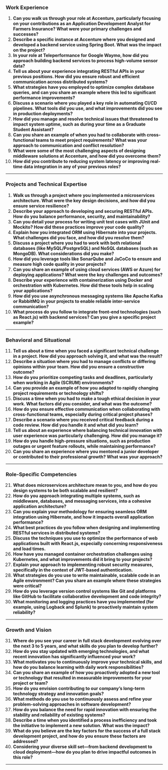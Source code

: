 ### Work Experience

1. **Can you walk us through your role at Accenture, particularly focusing on your contributions as an Application Development Analyst for Farmers Insurance? What were your primary challenges and successes?**
2. **Describe a specific instance at Accenture where you designed and developed a backend service using Spring Boot. What was the impact on the project?**
3. **In your role at Teleperformance for Google Waymo, how did you approach building backend services to process high-volume sensor data?**
4. **Tell us about your experience integrating RESTful APIs in your previous positions. How did you ensure robust and efficient communication across distributed systems?**
5. **What strategies have you employed to optimize complex database queries, and can you share an example where this led to significant performance improvements?**
6. **Discuss a scenario where you played a key role in automating CI/CD pipelines. What tools did you use, and what improvements did you see in production deployments?**
7. **How did you manage and resolve technical issues that threatened to impact system uptime, such as during your time as a Graduate Student Assistant?**
8. **Can you share an example of when you had to collaborate with cross-functional teams to meet project requirements? What was your approach to communication and conflict resolution?**
9. **What were some of the most challenging aspects of designing middleware solutions at Accenture, and how did you overcome them?**
10. **How did you contribute to reducing system latency or improving real-time data integration in any of your previous roles?**

---

### Projects and Technical Expertise

1. **Walk us through a project where you implemented a microservices architecture. What were the key design decisions, and how did you ensure service resilience?**
2. **Describe your approach to developing and securing RESTful APIs. How do you balance performance, security, and maintainability?**
3. **Can you detail your process for writing unit test cases with JUnit and Mockito? How did these practices improve your code quality?**
4. **Explain how you integrated ORM using Hibernate into your projects. What challenges did you face, and how did you resolve them?**
5. **Discuss a project where you had to work with both relational databases (like MySQL/PostgreSQL) and NoSQL databases (such as MongoDB). What considerations did you make?**
6. **How did you leverage tools like SonarQube and JaCoCo to ensure and measure high code quality in your projects?**
7. **Can you share an example of using cloud services (AWS or Azure) for deploying applications? What were the key challenges and outcomes?**
8. **Describe your experience with containerization using Docker and orchestration with Kubernetes. How did these tools help in scaling your applications?**
9. **How did you use asynchronous messaging systems like Apache Kafka or RabbitMQ in your projects to enable reliable inter-service communication?**
10. **What process do you follow to integrate front-end technologies (such as React.js) with backend services? Can you give a specific project example?**

---

### Behavioral and Situational

11. **Tell us about a time when you faced a significant technical challenge in a project. How did you approach solving it, and what was the result?**
12. **Describe a situation where you had to manage conflicts or differing opinions within your team. How did you ensure a constructive outcome?**
13. **How do you prioritize competing tasks and deadlines, particularly when working in Agile (SCRUM) environments?**
14. **Can you provide an example of how you adapted to rapidly changing project requirements or technology shifts?**
15. **Discuss a time when you had to make a tough ethical decision in your work. What factors did you consider, and what was the outcome?**
16. **How do you ensure effective communication when collaborating with cross-functional teams, especially during critical project phases?**
17. **Describe a scenario where you received critical feedback during a code review. How did you handle it and what did you learn?**
18. **Tell us about an experience where balancing technical innovation with user experience was particularly challenging. How did you manage it?**
19. **How do you handle high-pressure situations, such as production outages or urgent feature rollouts, while maintaining performance?**
20. **Can you share an experience where you mentored a junior developer or contributed to their professional growth? What was your approach?**

---

### Role-Specific Competencies

21. **What does microservices architecture mean to you, and how do you design systems to be both scalable and resilient?**
22. **How do you approach integrating multiple systems, such as middleware, databases, and messaging services, into a cohesive application architecture?**
23. **Can you explain your methodology for ensuring seamless ORM integration using Hibernate, and how it impacts overall application performance?**
24. **What best practices do you follow when designing and implementing RESTful services in distributed systems?**
25. **Discuss the techniques you use to optimize the performance of web applications built with React.js, especially concerning responsiveness and load times.**
26. **How have you managed container orchestration challenges using Kubernetes, and what improvements did it bring to your projects?**
27. **Explain your approach to implementing robust security measures, specifically in the context of JWT-based authentication.**
28. **What strategies do you use to write maintainable, scalable code in an Agile environment? Can you share an example where these strategies were critical?**
29. **How do you leverage version control systems like Git and platforms like GitHub to facilitate collaborative development and code integrity?**
30. **What monitoring and logging practices have you implemented (for example, using Logback and Splunk) to proactively maintain system reliability?**

---

### Growth and Vision

31. **Where do you see your career in full stack development evolving over the next 3 to 5 years, and what skills do you plan to develop further?**
32. **How do you stay updated with emerging technologies, and what recent innovation has significantly influenced your work?**
33. **What motivates you to continuously improve your technical skills, and how do you balance learning with daily work responsibilities?**
34. **Can you share an example of how you proactively adopted a new tool or technology that resulted in measurable improvements for your project or team?**
35. **How do you envision contributing to our company’s long-term technology strategy and innovation goals?**
36. **What methods do you use to continuously assess and refine your problem-solving approaches in software development?**
37. **How do you balance the need for rapid innovation with ensuring the stability and reliability of existing systems?**
38. **Describe a time when you identified a process inefficiency and took the initiative to implement a new solution. What was the impact?**
39. **What do you believe are the key factors for the success of a full stack development project, and how do you ensure these factors are addressed?**
40. **Considering your diverse skill set—from backend development to cloud deployment—how do you plan to drive impactful outcomes in this role?**

---
